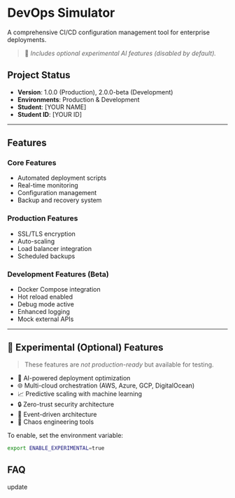 # DevOps Simulator

A comprehensive CI/CD configuration management tool for enterprise deployments.

> 🧠 _Includes optional experimental AI features (disabled by default)._

## Project Status

- **Version**: 1.0.0 (Production), 2.0.0-beta (Development)
- **Environments**: Production & Development
- **Student**: [YOUR NAME]
- **Student ID**: [YOUR ID]

---

## Features

### Core Features

- Automated deployment scripts
- Real-time monitoring
- Configuration management
- Backup and recovery system

### Production Features

- SSL/TLS encryption
- Auto-scaling
- Load balancer integration
- Scheduled backups

### Development Features (Beta)

- Docker Compose integration
- Hot reload enabled
- Debug mode active
- Enhanced logging
- Mock external APIs

---

## 🧪 Experimental (Optional) Features

> These features are _not production-ready_ but available for testing.

- 🤖 AI-powered deployment optimization
- 🌐 Multi-cloud orchestration (AWS, Azure, GCP, DigitalOcean)
- 📈 Predictive scaling with machine learning
- 🔒 Zero-trust security architecture
- 🌊 Event-driven architecture
- 🎯 Chaos engineering tools

To enable, set the environment variable:

```bash
export ENABLE_EXPERIMENTAL=true
```
## FAQ
update
